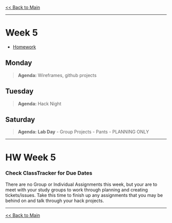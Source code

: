 [<< Back to Main](../README.md)

---
# Week 5
- [Homework](#hw-week-5)

## Monday
> **Agenda:** Wireframes, github projects

## Tuesday
> **Agenda:** Hack Night

## Saturday
> **Agenda:** **Lab Day** - Group Projects - Pants - PLANNING ONLY

---
# HW Week 5
### Check ClassTracker for Due Dates

There are no Group or Individual Assignments this week, but your are to meet with your study groups to work through planning and creating tickets/issues. Take this time to finish up any assignments that you may be behind on and talk through your hack projects.

---
[<< Back to Main](../README.md)
